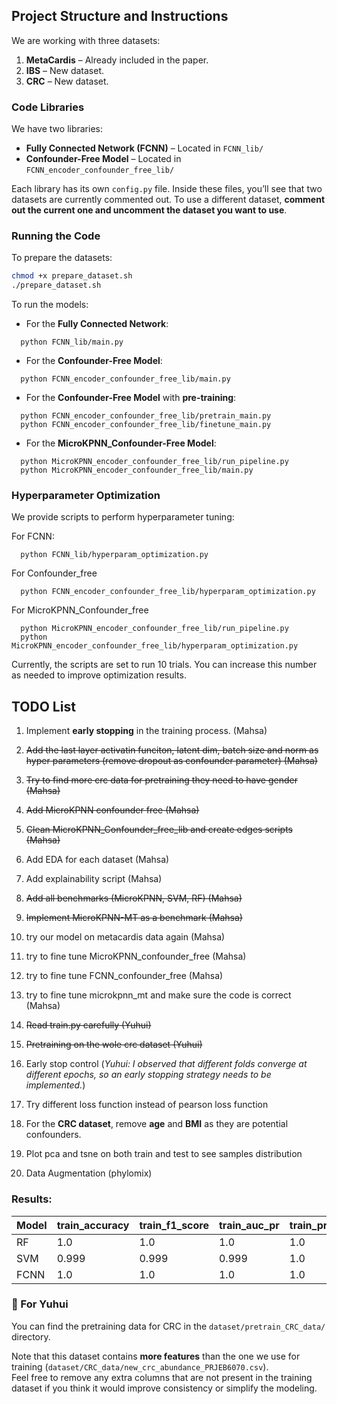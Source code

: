 ## Project Structure and Instructions

We are working with three datasets:

1. **MetaCardis** – Already included in the paper.
2. **IBS** – New dataset.
3. **CRC** – New dataset.

### Code Libraries

We have two libraries:

- **Fully Connected Network (FCNN)** – Located in `FCNN_lib/`
- **Confounder-Free Model** – Located in `FCNN_encoder_confounder_free_lib/`

Each library has its own `config.py` file. Inside these files, you’ll see that two datasets are currently commented out. To use a different dataset, **comment out the current one and uncomment the dataset you want to use**.

### Running the Code

To prepare the datasets: 

```bash
chmod +x prepare_dataset.sh
./prepare_dataset.sh
```

To run the models:

- For the **Fully Connected Network**:
```
  python FCNN_lib/main.py
```

- For the **Confounder-Free Model**:
```
  python FCNN_encoder_confounder_free_lib/main.py
```

- For the **Confounder-Free Model** with **pre-training**:
```
  python FCNN_encoder_confounder_free_lib/pretrain_main.py
  python FCNN_encoder_confounder_free_lib/finetune_main.py
```

- For the **MicroKPNN_Confounder-Free Model**:
```
  python MicroKPNN_encoder_confounder_free_lib/run_pipeline.py
  python MicroKPNN_encoder_confounder_free_lib/main.py
```

### Hyperparameter Optimization
We provide scripts to perform hyperparameter tuning:

For FCNN:
```
  python FCNN_lib/hyperparam_optimization.py
```

For Confounder_free
```
  python FCNN_encoder_confounder_free_lib/hyperparam_optimization.py
```

For MicroKPNN_Confounder_free
```
  python MicroKPNN_encoder_confounder_free_lib/run_pipeline.py
  python MicroKPNN_encoder_confounder_free_lib/hyperparam_optimization.py
```

Currently, the scripts are set to run 10 trials. You can increase this number as needed to improve optimization results.

## TODO List

1. Implement **early stopping** in the training process. (Mahsa)
2. ~~Add the last layer activatin funciton, latent dim, batch size and norm as hyper parameters (remove dropout as confounder parameter) (Mahsa)~~
3. ~~Try to find more crc data for pretraining they need to have gender (Mahsa)~~
4. ~~Add MicroKPNN confounder free (Mahsa)~~
5. ~~Clean MicroKPNN_Confounder_free_lib and create edges scripts (Mahsa)~~
6. Add EDA for each dataset (Mahsa)
7. Add explainability script (Mahsa)
8. ~~Add all benchmarks (MicroKPNN, SVM, RF) (Mahsa)~~
9. ~~Implement MicroKPNN-MT as a benchmark (Mahsa)~~
10. try our model on metacardis data again (Mahsa)
11. try to fine tune MicroKPNN_confounder_free (Mahsa)
12. try to fine tune FCNN_confounder_free (Mahsa)
13. try to fine tune microkpnn_mt and make sure the code is correct (Mahsa)

10. ~~Read train.py carefully (Yuhui)~~
11. ~~Pretraining on the wole crc dataset (Yuhui)~~
12. Early stop control (*Yuhui: I observed that different folds converge at different epochs, so an early stopping strategy needs to be implemented.*)

11. Try different loss function instead of pearson loss function
13. For the **CRC dataset**, remove **age** and **BMI** as they are potential confounders.
14. Plot pca and tsne on both train and test to see samples distribution
15. Data Augmentation (phylomix)



### Results:

| Model | train_accuracy | train_f1_score | train_auc_pr | train_precision | train_recall | val_accuracy | val_f1_score | val_auc_pr | val_precision | val_recall | test_accuracy | test_f1_score | test_auc_pr | test_precision | test_recall |
|------|----------------|----------------|--------------|-----------------|--------------|--------------|--------------|------------|---------------|------------|---------------|---------------|-------------|----------------|-------------|
| RF    |1.0|1.0|1.0| 1.0 |         1.0 |0.984      |0.985 |0.999  |0.986 |0.986 |0.683 |0.732 |0.838 |0.686 |0.786 |
|SVM|0.999|0.999|0.999|1.0|0.999|0.990|0.991|0.999|0.993|0.989|0.654|0.711|0.796|0.660|0.771|
|FCNN|1.0|1.0|1.0|1.0|1.0|0.985|0.987|0.999|0.982|0.993|0.667|0.712|0.794|0.677|0.751|


### 📂 For Yuhui

You can find the pretraining data for CRC in the `dataset/pretrain_CRC_data/` directory.

Note that this dataset contains **more features** than the one we use for training (`dataset/CRC_data/new_crc_abundance_PRJEB6070.csv`).  
Feel free to remove any extra columns that are not present in the training dataset if you think it would improve consistency or simplify the modeling.
